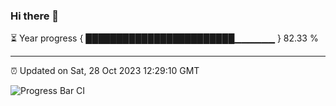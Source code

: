 ### Hi there 👋

⏳ Year progress { ████████████████████████▁▁▁▁▁▁ } 82.33 %

---

⏰ Updated on Sat, 28 Oct 2023 12:29:10 GMT

![Progress Bar CI](https://github.com/ZhaoGui/ZhaoGui/workflows/Progress%20Bar%20CI/badge.svg)
